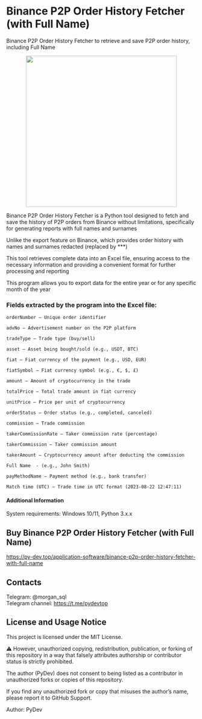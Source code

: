# Binance P2P Order History Fetcher (with Full Name)
Binance P2P Order History Fetcher to retrieve and save P2P order history, including Full Name

<p align="center"><img width="400" src="https://py-dev.top/components/com_jshopping/files/img_products/Binance_P2P_Order_History_Fetcher.png"></p>

Binance P2P Order History Fetcher is a Python tool designed to fetch and save the history of P2P orders from Binance without limitations, specifically for generating reports with full names and surnames

Unlike the export feature on Binance, which provides order history with names and surnames redacted (replaced by ***)

This tool retrieves complete data into an Excel file, ensuring access to the necessary information and providing a convenient format for further processing and reporting

This program allows you to export data for the entire year or for any specific month of the year

 

### Fields extracted by the program into the Excel file:
```
orderNumber – Unique order identifier

advNo – Advertisement number on the P2P platform

tradeType – Trade type (buy/sell)

asset – Asset being bought/sold (e.g., USDT, BTC)

fiat – Fiat currency of the payment (e.g., USD, EUR)

fiatSymbol – Fiat currency symbol (e.g., €, $, £)

amount – Amount of cryptocurrency in the trade

totalPrice – Total trade amount in fiat currency

unitPrice – Price per unit of cryptocurrency

orderStatus – Order status (e.g., completed, canceled)

commission – Trade commission

takerCommissionRate – Taker commission rate (percentage)

takerCommission – Taker commission amount

takerAmount – Cryptocurrency amount after deducting the commission

Full Name  - (e.g., John Smith)

payMethodName – Payment method (e.g., bank transfer)

Match time (UTC) – Trade time in UTC format (2023-08-22 12:47:11)
```

#### Additional Information
System requirements: Windows 10/11, Python 3.x.x

## Buy Binance P2P Order History Fetcher (with Full Name)
https://py-dev.top/application-software/binance-p2p-order-history-fetcher-with-full-name

## Contacts
Telegram:  @morgan_sql<br>
Telegram channel: https://t.me/pydevtop

## License and Usage Notice

This project is licensed under the MIT License.

⚠️ However, unauthorized copying, redistribution, publication, or forking of this repository in a way that falsely attributes authorship or contributor status is strictly prohibited.

The author (PyDev) does not consent to being listed as a contributor in unauthorized forks or copies of this repository.

If you find any unauthorized fork or copy that misuses the author’s name, please report it to GitHub Support.

Author: PyDev

